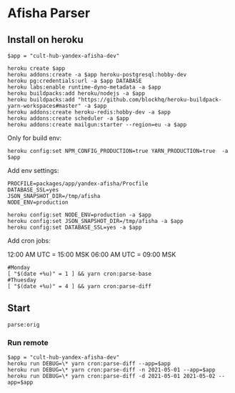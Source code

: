 # Afisha Parser

## Install on heroku

```
$app = "cult-hub-yandex-afisha-dev"

heroku create $app
heroku addons:create -a $app heroku-postgresql:hobby-dev
heroku pg:credentials:url -a $app DATABASE
heroku labs:enable runtime-dyno-metadata -a $app
heroku buildpacks:add heroku/nodejs -a $app
heroku buildpacks:add "https://github.com/blockhq/heroku-buildpack-yarn-workspaces#master" -a $app
heroku addons:create heroku-redis:hobby-dev -a $app
heroku addons:create scheduler -a $app
heroku addons:create mailgun:starter --region=eu -a $app
```

Only for build env:
```
heroku config:set NPM_CONFIG_PRODUCTION=true YARN_PRODUCTION=true  -a $app
```

Add env settings:
```
PROCFILE=packages/app/yandex-afisha/Procfile
DATABASE_SSL=yes
JSON_SNAPSHOT_DIR=/tmp/afisha
NODE_ENV=production

heroku config:set NODE_ENV=production -a $app
heroku config:set JSON_SNAPSHOT_DIR=/tmp/afisha -a $app
heroku config:set DATABASE_SSL=yes -a $app

```


Add cron jobs:

12:00 AM UTC = 15:00 MSK
06:00 AM UTC = 09:00 MSK
```
#Monday
[ "$(date +%u)" = 1 ] && yarn cron:parse-base
#Thuesday
[ "$(date +%u)" = 4 ] && yarn cron:parse-diff
```

## Start

```
parse:orig
```

### Run remote

```
$app = "cult-hub-yandex-afisha-dev"
heroku run DEBUG=\* yarn cron:parse-diff --app=$app
heroku run DEBUG=\* yarn cron:parse-diff -n 2021-05-01 --app=$app
heroku run DEBUG=\* yarn cron:parse-diff -d 2021-05-01 2021-05-02 --app=$app
```